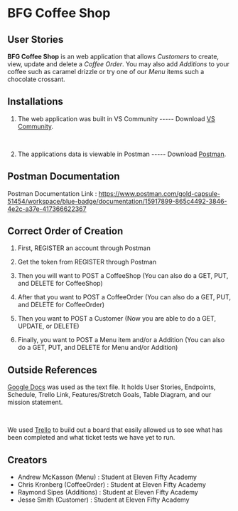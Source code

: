 # **BFG Coffee Shop**

## **User Stories**

**BFG Coffee Shop** is an web application that allows *Customers* to create, view, update and delete a *Coffee Order*. You may also add *Additions* to your coffee such as caramel drizzle or try one of our *Menu* items such a chocolate crossant.

</hr>

## Installations

1. The web application was built in VS Community ----- Download [VS Community](https://visualstudio.microsoft.com/downloads/).

<br>

2. The applications data is viewable in Postman ----- Download [Postman](https://www.postman.com/downloads/).

</hr>

## Postman Documentation

Postman Documentation Link : https://www.postman.com/gold-capsule-51454/workspace/blue-badge/documentation/15917899-865c4492-3846-4e2c-a37e-417366622367

## Correct Order of Creation

1. First, REGISTER an account through Postman

2. Get the token from REGISTER through Postman

3. Then you will want to POST a CoffeeShop (You can also do a GET, PUT, and DELETE for CoffeeShop)

4. After that you want to POST a CoffeeOrder (You can also do a GET, PUT, and DELETE for CoffeeOrder)

5. Then you want to POST a Customer 
    (Now you are able to do a GET, UPDATE, or DELETE)

6. Finally, you want to POST a Menu item and/or a Addition (You can also do a GET, PUT, and DELETE for Menu and/or Addition)

## Outside References

[Google Docs](https://docs.google.com/document/d/1zd6_9nPKxIj2FIwlBIFNSpW2YPq6NFcbMPGbyKLjOoo/edit) was used as the text file.  It holds User Stories, Endpoints, Schedule, Trello Link, Features/Stretch Goals, Table Diagram, and our mission statement.

<br>

We used [Trello](https://trello.com/b/wPF8uvyh/bfg-coffee-final-project) to build out a board that easily allowed us to see what has been completed and what ticket tests we have yet to run.

</hr>

## Creators

* Andrew McKasson (Menu) : Student at Eleven Fifty Academy
* Chris Kronberg (CoffeeOrder) : Student at Eleven Fifty Academy
* Raymond Sipes (Additions) : Student at Eleven Fifty Academy
* Jesse Smith (Customer) : Student at Eleven Fifty Academy
